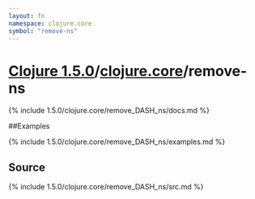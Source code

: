 ```yaml
---
layout: fn
namespace: clojure.core
symbol: "remove-ns"
---
```


# [Clojure 1.5.0](../../)/[clojure.core](../)/remove-ns

{% include 1.5.0/clojure.core/remove_DASH_ns/docs.md %}

##Examples

{% include 1.5.0/clojure.core/remove_DASH_ns/examples.md %}
## Source
{% include 1.5.0/clojure.core/remove_DASH_ns/src.md %}

